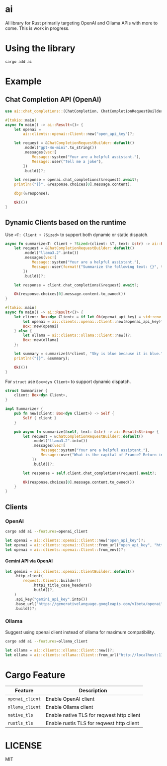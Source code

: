 # ai

AI library for Rust primarily targeting OpenAI and Ollama APIs with more to come. This is work in progress.

# Using the library

```
cargo add ai
```

# Example

## Chat Completion API (OpenAI)

```rust
use ai::chat_completions::{ChatCompletion, ChatCompletionRequestBuilder, Messages};

#[tokio::main]
async fn main() -> ai::Result<()> {
    let openai =
        ai::clients::openai::Client::new("open_api_key")?;

    let request = &ChatCompletionRequestBuilder::default()
        .model("gpt-4o-mini".to_string())
        .messages(vec![
            Message::system("Your are a helpful assistant."),
            Message::user("Tell me a joke"),
        ])
        .build()?;

    let response = openai.chat_completions(&request).await?;
    println!("{}", &response.choices[0].message.content);

    dbg!(&response);

    Ok(())
}
```

## Dynamic Clients based on the runtime

Use `<T: Client + ?Sized>` to support both dynamic or static dispatch.

```rust
async fn summarize<T: Client + ?Sized>(client: &T, text: &str) -> ai::Result<String> {
    let request = &ChatCompletionRequestBuilder::default()
        .model("llama3.2".into())
        .messages(vec![
            Message::system("Your are a helpful assistant."),
            Message::user(format!("Summarize the following text: {}", text)),
        ])
        .build()?;

    let response = client.chat_completions(&request).await?;

    Ok(response.choices[0].message.content.to_owned())
}

#[tokio::main]
async fn main() -> ai::Result<()> {
    let client: Box<dyn Client> = if let Ok(openai_api_key) = std::env::var("OPENAI_API_KEY") {
        let openai = ai::clients::openai::Client::new(&openai_api_key)?;
        Box::new(openai)
    } else {
        let ollama = ai::clients::ollama::Client::new()?;
        Box::new(ollama)
    };

    let summary = summarize(&*client, "Sky is blue because it is blue.").await?;
    println!("{}", &summary);

    Ok(())
}
```

For `struct` use `Box<dyn Client>` to support dynamic dispatch.

```rust
struct Summarizer {
    client: Box<dyn Client>,
}

impl Summarizer {
    pub fn new(client: Box<dyn Client>) -> Self {
        Self { client }
    }

    pub async fn summarize(&self, text: &str) -> ai::Result<String> {
        let request = &ChatCompletionRequestBuilder::default()
            .model("llama3.2".into())
            .messages(vec![
                Message::system("Your are a helpful assistant."),
                Message::user("What is the capital of France? Return in JSON."),
            ])
            .build()?;

        let response = self.client.chat_completions(request).await?;

        Ok(response.choices[0].message.content.to_owned())
    }
}
```

## Clients

### OpenAI

```sh
cargo add ai --features=openai_client
```

```rust
let openai = ai::clients::openai::Client::new("open_api_key")?;
let openai = ai::clients::openai::Client::from_url("open_api_key", "http://api.openai.com/v1")?;
let openai = ai::clients::openai::Client::from_env()?;
```

#### Gemini API via OpenAI

```rust
let gemini = ai::clients::openai::ClientBuilder::default()
    .http_client(
        reqwest::Client::builder()
            .http1_title_case_headers()
            .build()?,
    )
    .api_key("gemini_api_key".into())
    .base_url("https://generativelanguage.googleapis.com/v1beta/openai".into())
    .build()?;
```

### Ollama

Suggest using openai client instead of ollama for maximum compatibility.

```sh
cargo add ai --features=ollama_client
```

```rust
let ollama = ai::clients::ollama::Client::new()?;
let ollama = ai::clients::ollama::Client::from_url("http://localhost:11434")?;
```

# Cargo Feature

| Feature               | Description                                   |
|-----------------------|-----------------------------------------------|
| `openai_client`       | Enable OpenAI client                          |
| `ollama_client`       | Enable Ollama client                          |
| `native_tls`          | Enable native TLS for reqwest http client     |
| `rustls_tls`          | Enable rustls TLS for reqwest http client     |

# LICENSE

MIT
